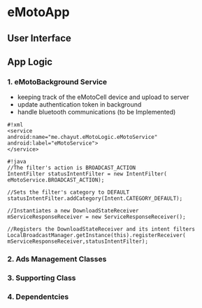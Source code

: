 # eMotoApp #

## User Interface ##

## App Logic ##


### 1. eMotoBackground Service  ###

  * keeping track of the eMotoCell device and upload to server
  * update authentication token in background
  * handle bluetooth communications (to be Implemented)

```
#!xml
<service
android:name="me.chayut.eMotoLogic.eMotoService"
android:label="eMotoService">
</service>
```

```
#!java
//The filter's action is BROADCAST_ACTION
IntentFilter statusIntentFilter = new IntentFilter( eMotoService.BROADCAST_ACTION);

//Sets the filter's category to DEFAULT
statusIntentFilter.addCategory(Intent.CATEGORY_DEFAULT);

//Instantiates a new DownloadStateReceiver
mServiceResponseReceiver = new ServiceResponseReceiver();

//Registers the DownloadStateReceiver and its intent filters
LocalBroadcastManager.getInstance(this).registerReceiver( mServiceResponseReceiver,statusIntentFilter);
```


### 2. Ads Management Classes ###

### 3. Supporting Class ###

### 4. Dependentcies ###
